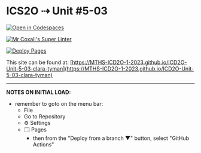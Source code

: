 # ICS2O ⇢ Unit #5-03

[![Open in Codespaces](https://classroom.github.com/assets/launch-codespace-7f7980b617ed060a017424585567c406b6ee15c891e84e1186181d67ecf80aa0.svg)](https://classroom.github.com/open-in-codespaces?assignment_repo_id=14914670)

[![Mr Coxall's Super Linter](https://github.com/MTHS-ICD2O-1-2023/ICD2O-Unit-5-03-clara-tyman/workflows/Mr%20Coxall's%20Super%20Linter/badge.svg)](https://github.com/MTHS-ICD2O-1-2023/ICD2O-Unit-5-03-clara-tyman/actions)

[![Deploy Pages](https://github.com/MTHS-ICD2O-1-2023/ICD2O-Unit-5-03-clara-tyman/workflows/Deploy%20Pages/badge.svg)](https://github.com/MTHS-ICD2O-1-2023/ICD2O-Unit-5-03-clara-tyman/actions)

This site can be found at: [https://MTHS-ICD2O-1-2023.github.io/ICD2O-Unit-5-03-clara-tyman](https://MTHS-ICD2O-1-2023.github.io/ICD2O-Unit-5-03-clara-tyman)

---

**NOTES ON INITIAL LOAD:**
- remember to goto on the menu bar:
  - File
  - Go to Repository
  - ⚙ Settings
  - 🗔 Pages
    - then from the "Deploy from a branch ▼" button, select "GitHub Actions"

